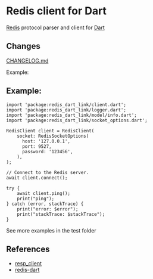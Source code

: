 Redis client for Dart
=====================

[Redis](http://redis.io/) protocol parser and client for [Dart](https://www.dartlang.org)

## Changes

[CHANGELOG.md](CHANGELOG.md)

Example:
## Example:

```
import 'package:redis_dart_link/client.dart';
import 'package:redis_dart_link/logger.dart';
import 'package:redis_dart_link/model/info.dart';
import 'package:redis_dart_link/socket_options.dart';

RedisClient client = RedisClient(
    socket: RedisSocketOptions(
      host: '127.0.0.1',
      port: 9527,
      password: '123456',
    ),
);

// Connect to the Redis server.
await client.connect();

try {
    await client.ping();
    print("ping");
} catch (error, stackTrace) {
    print("error: $error");
    print("stackTrace: $stackTrace");
}

```

See more examples in the test folder

## References
* [resp_client](https://pub.dev/packages/resp_client)
* [redis-dart](https://github.com/ra1u/redis-dart)

